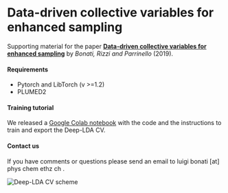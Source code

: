 # Data-driven collective variables for enhanced sampling
Supporting material for the paper [**Data-driven collective variables for enhanced sampling**](https://arxiv.org/abs/2002.06562) by _Bonati, Rizzi and Parrinello_ (2019).

#### Requirements
- Pytorch and LibTorch (v >=1.2)
- PLUMED2 

#### Training tutorial
We released a [Google Colab notebook](https://colab.research.google.com/drive/1dG0ohT75R-UZAFMf_cbYPNQwBaOsVaAA) with the code and the instructions to train and export the Deep-LDA CV.

#### Contact us
If you have comments or questions please send an email to luigi bonati [at] phys chem ethz ch .

![Deep-LDA CV scheme](https://drive.google.com/uc?id=1fxFCJWY6UWXxyNheIv4N9PPx3ouB7kID)

